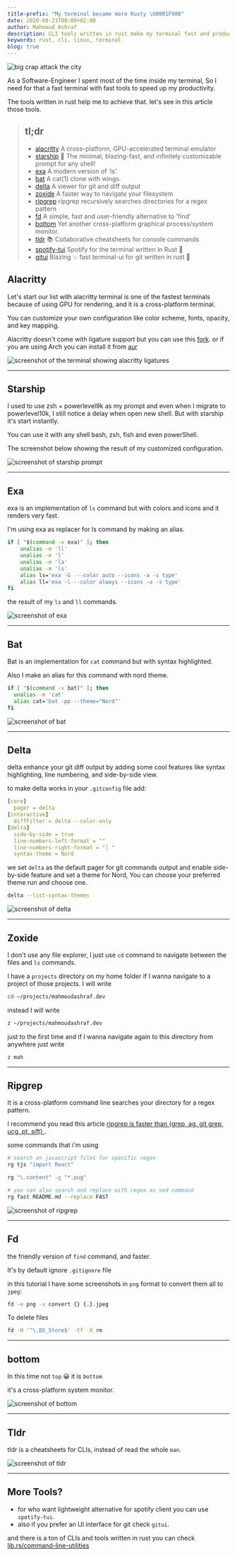 ```yaml
---
title-prefix: "My terminal became more Rusty \U0001F980"
date: 2020-08-21T00:00+02:00
author: Mahmoud Ashraf
description: CLI tools written in rust make my terminal fast and productive
keywords: rust, cli, linux, terminal
blog: true
---
```


![big crap attack the city](cover.jpeg)

As a Software-Engineer I spent most of the time inside my terminal, So
I need for that a fast terminal with fast tools to speed up my productivity.

The tools written in rust help me to achieve that. let's see in this article
those tools.

> ## tl;dr
>
> - [alacritty](https://github.com/alacritty/alacritty) A cross-platform, GPU-accelerated terminal emulator
> - [starship](https://github.com/starship/starship) 🌌 The minimal, blazing-fast, and infinitely customizable prompt for any shell!
> - [exa](https://github.com/ogham/exa) A modern version of ‘ls’.
> - [bat](https://github.com/sharkdp/bat) A cat(1) clone with wings.
> - [delta](https://github.com/dandavison/delta) A viewer for git and diff output
> - [zoxide](https://github.com/ajeetdsouza/zoxide) A faster way to navigate your filesystem
> - [ripgrep](https://github.com/burntsushi/ripgrep) ripgrep recursively searches directories for a regex pattern
> - [fd](https://github.com/sharkdp/fd) A simple, fast and user-friendly alternative to 'find'
> - [bottom](https://github.com/clementtsang/bottom) Yet another cross-platform graphical process/system monitor.
> - [tldr](https://github.com/tldr-pages/tldr) 📚 Collaborative cheatsheets for console commands
> - [spotify-tui](https://github.com/rigellute/spotify-tui) Spotify for the terminal written in Rust 🚀
> - [gitui](https://github.com/extrawurst/gitui) Blazing 💥 fast terminal-ui for git written in rust 🦀

## Alacritty

Let's start our list with alacritty terminal is one of the fastest terminals
because of using GPU for rendering, and it is a cross-platform terminal.

You can customize your own configuration like color scheme, fonts, opacity, and key mapping.

Alacritty doesn't come with ligature support but you can use
this [fork](https://github.com/zenixls2/alacritty/tree/ligature). or if
you are using Arch you can install it from [aur](https://aur.archlinux.org/packages/alacritty-ligatures/)

![screenshot of the terminal showing alacritty ligatures](alacritty.jpeg)

---

## Starship

I used to use zsh + powerlevel9k as my prompt and even when I migrate to powerlevel10k, I still
notice a delay when open new shell. But with starship it's start instantly.

You can use it with any shell bash, zsh, fish and even powerShell.

The screenshot below showing the result of my customized configuration.

![screenshot of starship prompt](starship.jpeg)

---

## Exa

exa is an implementation of `ls` command but with colors and icons and it renders very fast.

I'm using exa as replacer for ls command by making an alias.

```bash
if [ "$(command -v exa)" ]; then
    unalias -m 'll'
    unalias -m 'l'
    unalias -m 'la'
    unalias -m 'ls'
    alias ls='exa -G  --color auto --icons -a -s type'
    alias ll='exa -l --color always --icons -a -s type'
fi
```

the result of my `ls` and `ll` commands.

![screenshot of exa](exa.jpeg)

---

## Bat

Bat is an implementation for `cat` command but with syntax highlighted.

Also I make an alias for this command with nord theme.

```bash
if [ "$(command -v bat)" ]; then
  unalias -m 'cat'
  alias cat='bat -pp --theme="Nord"'
fi
```

![screenshot of bat](bat.jpeg)

---

## Delta

delta enhance your git diff output by adding some cool features like syntax highlighting,
line numbering, and side-by-side view.

to make delta works in your `.gitconfig` file add:

```yaml
[core]
  pager = delta
[interactive]
  diffFilter = delta --color-only
[delta]
  side-by-side = true
  line-numbers-left-format = ""
  line-numbers-right-format = "│ "
  syntax-theme = Nord
```

we set `delta` as the default pager for git commands output and enable side-by-side
feature and set a theme for Nord, You can choose your preferred theme run and choose one.

```bash
delta --list-syntax-themes
```

![screenshot of delta](delta.jpeg)

---

## Zoxide

I don't use any file explorer, I just use `cd` command to navigate between the files and `ls` commands.

I have a `projects` directory on my home folder if I wanna navigate to a project of those projects.
I will write

```bash
cd ~/projects/mahmoudashraf.dev
```

instead I will write

```bash
z ~/projects/mahmoudashraf.dev
```

just to the first time and if I wanna navigate again to this directory from anywhere
just write

```bash
z mah
```

---

## Ripgrep

It is a cross-platform command line searches your directory for a regex pattern.

I recommend you read this article [ripgrep is faster than {grep, ag, git grep, ucg, pt, sift}
](https://blog.burntsushi.net/ripgrep/).

some commands that i'm using

```bash
# search on javascript files for specific regex
rg tjs "import React"

rg "\.content" -g "*.pug"

# you can also search and replace with regex as sed command
rg fast README.md --replace FAST
```

![screenshot of ripgrep](ripgrep.jpeg)

---

## Fd

the friendly version of `find` command, and faster.

It's by default ignore `.gitignore` file

in this tutorial I have some screenshots in `png` format to convert them all to `jpeg`:

```bash
fd -e png -x convert {} {.}.jpeg
```

To delete files

```bash
fd -H '^\.DS_Store$' -tf -X rm
```

---

## bottom

In this time not `top` 😀 it is `bottom`

it's a cross-platform system monitor.

![screenshot of bottom](bottom.jpeg)

---

## Tldr

tldr is a cheatsheets for CLIs, instead of read the whole `man`.

![screenshot of tldr](tldr.jpeg)

---

## More Tools?

- for who want lightweight alternative for spotify client you can use `spotify-tui`.
- also if you prefer an UI interface for git check `gitui`.

and there is a ton of CLIs and tools written in rust you can check
[lib.rs/command-line-utilities](https://lib.rs/command-line-utilities)
